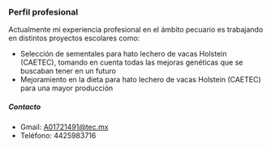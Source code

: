 ### Perfil profesional 

Actualmente mi experiencia profesional en el ámbito pecuario es trabajando en distintos proyectos escolares como:
-	Selección de sementales para hato lechero de vacas Holstein (CAETEC), tomando en cuenta todas las mejoras genéticas que se buscaban tener en un futuro 
-	Mejoramiento en la dieta para hato lechero de vacas Holstein (CAETEC) para una mayor producción 

##### Contacto
- Gmail: A01721491@tec.mx
- Teléfono: 4425983716

